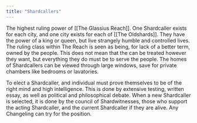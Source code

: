 ```yaml
---
title: "Shardcallers"
---
```

The highest ruling power of [[The Glassius Reach]]. One Shardcaller exists for each city, and one city exists for each of [[The Oldshards]]. They have the power of a king or queen, but live strangely humble and controlled lives. The ruling class within The Reach is seen as being, for lack of a better term, owned by the people. This does not mean that the can be treated however they want, but everything they do must be to serve the people. The homes of Shardcallers can be viewed through large windows, save for private chambers like bedrooms or lavatories.

To elect a Shardcaller, and individual must prove themselves to be of the right mind and high intelligence. This is done by extensive testing, written essay, as well as political and philosophical debate. When a new Shardcaller is selected, it is done by the council of Shardwitnesses, those who support the acting Shardcaller, and the current Shardcaller if they are alive. Any Changeling can try for the position.